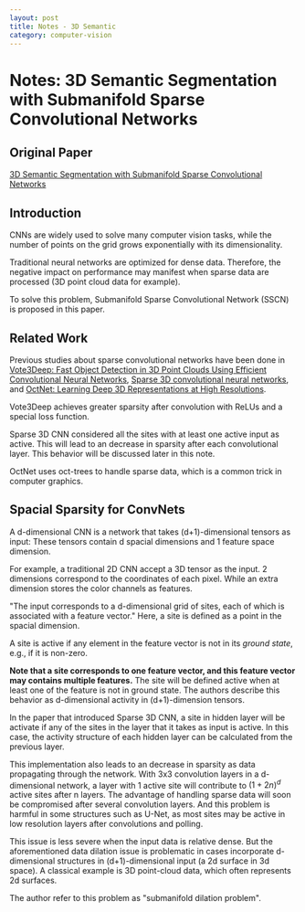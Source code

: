 ```yaml
---
layout: post
title: Notes - 3D Semantic 
category: computer-vision
---
```


# Notes: 3D Semantic Segmentation with Submanifold Sparse Convolutional Networks

## Original Paper

[3D Semantic Segmentation with Submanifold Sparse Convolutional Networks](https://arxiv.org/abs/1711.10275)

## Introduction

CNNs are widely used to solve many computer vision tasks, while the number of points on the grid grows exponentially with its dimensionality.

Traditional neural networks are optimized for dense data. Therefore, the negative impact on performance may manifest when sparse data are processed (3D point cloud data for example).

To solve this problem, Submanifold Sparse Convolutional Network (SSCN) is proposed in this paper.

## Related Work

Previous studies about sparse convolutional networks have been done in [Vote3Deep: Fast Object Detection in 3D Point Clouds Using Efficient Convolutional Neural Networks](https://arxiv.org/abs/1609.06666), [Sparse 3D convolutional neural networks](https://arxiv.org/abs/1505.02890), and [OctNet: Learning Deep 3D Representations at High Resolutions](https://arxiv.org/abs/1611.05009).

Vote3Deep achieves greater sparsity after convolution with ReLUs and a special loss function.

Sparse 3D CNN considered all the sites with at least one active input as active. This will lead to an decrease in sparsity after each convolutional layer. This behavior will be discussed later in this note.

OctNet uses oct-trees to handle sparse data, which is a common trick in computer graphics.

## Spacial Sparsity for ConvNets

A d-dimensional CNN is a network that takes (d+1)-dimensional tensors as input:
These tensors contain d spacial dimensions and 1 feature space dimension.

For example, a traditional 2D CNN accept a 3D tensor as the input. 2 dimensions correspond to the coordinates of each pixel. While an extra dimension stores the color channels as features.

"The input corresponds to a d-dimensional grid of sites, each of which is associated with a feature vector." Here, a site is defined as a point in the spacial dimension.

A site is active if any element in the feature vector is not in its *ground state*, e.g., if it is non-zero.

**Note that a site corresponds to one feature vector, and this feature vector may contains multiple features.** The site will be defined active when at least one of the feature is not in ground state. The authors describe this behavior as d-dimensional activity in (d+1)-dimension tensors.

In the paper that introduced Sparse 3D CNN, a site in hidden layer will be activate if any of the sites in the layer that it takes as input is active. In this case, the activity structure of each hidden layer can be calculated from the previous layer.

This implementation also leads to an decrease in sparsity as data propagating through the network. With 3x3 convolution layers in a d-dimensional network, a layer with $1$ active site will contribute to $(1+2n)^d$ active sites after n layers. The advantage of handling sparse data will soon be compromised after several convolution layers. And this problem is harmful in some structures such as U-Net, as most sites may be active in low resolution layers after convolutions and polling.

This issue is less severe when the input data is relative dense. But the aforementioned data dilation issue is problematic in cases incorporate d-dimensional structures in (d+1)-dimensional input (a 2d surface in 3d space). A classical example is 3D point-cloud data, which often represents 2d surfaces.

The author refer to this problem as "submanifold dilation problem".

